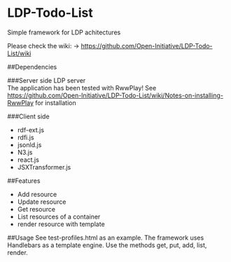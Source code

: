 # LDP-Todo-List
Simple framework for LDP achitectures

Please check the wiki:
-> https://github.com/Open-Initiative/LDP-Todo-List/wiki

##Dependencies

###Server side
LDP server  
The application has been tested with RwwPlay!
See https://github.com/Open-Initiative/LDP-Todo-List/wiki/Notes-on-installing-RwwPlay for installation

###Client side
* rdf-ext.js
* rdfi.js
* jsonld.js
* N3.js
* react.js
* JSXTransformer.js

##Features
* Add resource
* Update resource
* Get resource
* List resources of a container
* render resource with template

##Usage
See test-profiles.html as an example.
The framework uses Handlebars as a template engine.
Use the methods get, put, add, list, render.
